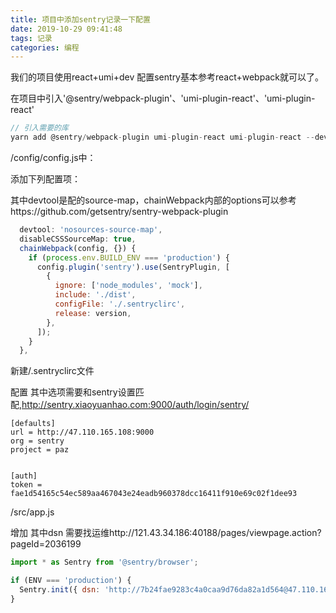 ```yaml
---
title: 项目中添加sentry记录一下配置
date: 2019-10-29 09:41:48
tags: 记录
categories: 编程
---
```


我们的项目使用react+umi+dev 配置sentry基本参考react+webpack就可以了。

在项目中引入'@sentry/webpack-plugin'、'umi-plugin-react'、'umi-plugin-react'

```javascript
// 引入需要的库
yarn add @sentry/webpack-plugin umi-plugin-react umi-plugin-react --dev

```

 /config/config.js中：

添加下列配置项：

其中devtool是配的source-map，chainWebpack内部的options可以参考https://github.com/getsentry/sentry-webpack-plugin

```javascript
  devtool: 'nosources-source-map',
  disableCSSSourceMap: true,
  chainWebpack(config, {}) {
    if (process.env.BUILD_ENV === 'production') {
      config.plugin('sentry').use(SentryPlugin, [
        {
          ignore: ['node_modules', 'mock'],
          include: './dist',
          configFile: './.sentryclirc',
          release: version,
        },
      ]);
    }
  },
```

 新建/.sentryclirc文件

配置 其中选项需要和sentry设置匹配,http://sentry.xiaoyuanhao.com:9000/auth/login/sentry/

```
[defaults]
url = http://47.110.165.108:9000
org = sentry
project = paz


[auth]
token = fae1d54165c54ec589aa467043e24eadb960378dcc16411f910e69c02f1dee93
```

 /src/app.js

增加 其中dsn 需要找运维http://121.43.34.186:40188/pages/viewpage.action?pageId=2036199

```javascript
import * as Sentry from '@sentry/browser';

if (ENV === 'production') {
  Sentry.init({ dsn: 'http://7b24fae9283c4a0caa9d76da82a1d564@47.110.165.108:9000/2' });
}
```






